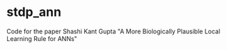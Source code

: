 # stdp_ann
Code for the paper Shashi Kant Gupta "A More Biologically Plausible Local Learning Rule for ANNs"
